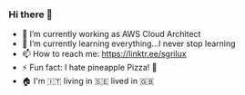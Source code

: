 ### Hi there 👋

- 🔭 I’m currently working as AWS Cloud Architect
- 🌱 I’m currently learning everything...I never stop learning
- 📫 How to reach me: https://linktr.ee/sgrilux
- ⚡ Fun fact: I hate pineapple Pizza! 🍕
- 🏠 I'm :it: living in 🇸🇪 lived in :uk: 

